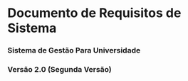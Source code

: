 # Documento de Requisitos de Sistema
### Sistema de Gestão Para Universidade
### Versão 2.0 (Segunda Versão)
